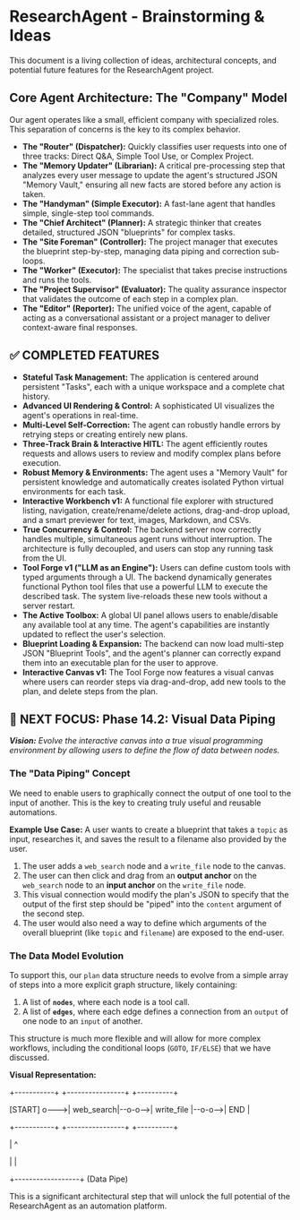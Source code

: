 # ResearchAgent - Brainstorming & Ideas

This document is a living collection of ideas, architectural concepts, and potential future features for the ResearchAgent project.

## Core Agent Architecture: The "Company" Model

Our agent operates like a small, efficient company with specialized roles. This separation of concerns is the key to its complex behavior.

-   **The "Router" (Dispatcher):** Quickly classifies user requests into one of three tracks: Direct Q&A, Simple Tool Use, or Complex Project.
-   **The "Memory Updater" (Librarian):** A critical pre-processing step that analyzes every user message to update the agent's structured JSON "Memory Vault," ensuring all new facts are stored before any action is taken.
-   **The "Handyman" (Simple Executor):** A fast-lane agent that handles simple, single-step tool commands.
-   **The "Chief Architect" (Planner):** A strategic thinker that creates detailed, structured JSON "blueprints" for complex tasks.
-   **The "Site Foreman" (Controller):** The project manager that executes the blueprint step-by-step, managing data piping and correction sub-loops.
-   **The "Worker" (Executor):** The specialist that takes precise instructions and runs the tools.
-   **The "Project Supervisor" (Evaluator):** The quality assurance inspector that validates the outcome of each step in a complex plan.
-   **The "Editor" (Reporter):** The unified voice of the agent, capable of acting as a conversational assistant or a project manager to deliver context-aware final responses.

## ✅ COMPLETED FEATURES

-   **Stateful Task Management:** The application is centered around persistent "Tasks", each with a unique workspace and a complete chat history.
-   **Advanced UI Rendering & Control:** A sophisticated UI visualizes the agent's operations in real-time.
-   **Multi-Level Self-Correction:** The agent can robustly handle errors by retrying steps or creating entirely new plans.
-   **Three-Track Brain & Interactive HITL:** The agent efficiently routes requests and allows users to review and modify complex plans before execution.
-   **Robust Memory & Environments:** The agent uses a "Memory Vault" for persistent knowledge and automatically creates isolated Python virtual environments for each task.
-   **Interactive Workbench v1:** A functional file explorer with structured listing, navigation, create/rename/delete actions, drag-and-drop upload, and a smart previewer for text, images, Markdown, and CSVs.
-   **True Concurrency & Control:** The backend server now correctly handles multiple, simultaneous agent runs without interruption. The architecture is fully decoupled, and users can stop any running task from the UI.
-   **Tool Forge v1 ("LLM as an Engine"):** Users can define custom tools with typed arguments through a UI. The backend dynamically generates functional Python tool files that use a powerful LLM to execute the described task. The system live-reloads these new tools without a server restart.
-   **The Active Toolbox:** A global UI panel allows users to enable/disable any available tool at any time. The agent's capabilities are instantly updated to reflect the user's selection.
-   **Blueprint Loading & Expansion:** The backend can now load multi-step JSON "Blueprint Tools", and the agent's planner can correctly expand them into an executable plan for the user to approve.
-   **Interactive Canvas v1:** The Tool Forge now features a visual canvas where users can reorder steps via drag-and-drop, add new tools to the plan, and delete steps from the plan.

## 🚀 NEXT FOCUS: Phase 14.2: Visual Data Piping

_**Vision:** Evolve the interactive canvas into a true visual programming environment by allowing users to define the flow of data between nodes._

### The "Data Piping" Concept

We need to enable users to graphically connect the output of one tool to the input of another. This is the key to creating truly useful and reusable automations.

**Example Use Case:**
A user wants to create a blueprint that takes a `topic` as input, researches it, and saves the result to a filename also provided by the user.

1.  The user adds a `web_search` node and a `write_file` node to the canvas.
2.  The user can then click and drag from an **output anchor** on the `web_search` node to an **input anchor** on the `write_file` node.
3.  This visual connection would modify the plan's JSON to specify that the output of the first step should be "piped" into the `content` argument of the second step.
4.  The user would also need a way to define which arguments of the overall blueprint (like `topic` and `filename`) are exposed to the end-user.

### The Data Model Evolution

To support this, our `plan` data structure needs to evolve from a simple array of steps into a more explicit graph structure, likely containing:
1.  A list of **`nodes`**, where each node is a tool call.
2.  A list of **`edges`**, where each edge defines a connection from an `output` of one node to an `input` of another.

This structure is much more flexible and will allow for more complex workflows, including the conditional loops (`GOTO`, `IF/ELSE`) that we have discussed.

**Visual Representation:**

+-----------+       +----------------+       +----------+

\[START\] o--->| web\_search|--o-o-->| write\_file |--o-o-->| END |

+-----------+ +----------------+ +----------+

| ^

| |

+------------------+ (Data Pipe)


This is a significant architectural step that will unlock the full potential of the ResearchAgent as an automation platform.
